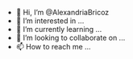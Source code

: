 - 👋 Hi, I’m @AlexandriaBricoz
- 👀 I’m interested in ...
- 🌱 I’m currently learning ...
- 💞️ I’m looking to collaborate on ...
- 📫 How to reach me ...

<!---
AlexandriaBricoz/AlexandriaBricoz is a ✨ special ✨ repository because its `README.md` (this file) appears on your GitHub profile.
You can click the Preview link to take a look at your changes.
--->
